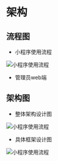 # 架构

## 流程图

* 小程序使用流程

![小程序使用流程](https://github.com/ThssSE/PianoRoomReservationSystem/raw/master/architecture/%E5%B0%8F%E7%A8%8B%E5%BA%8F%E4%BD%BF%E7%94%A8%E6%B5%81%E7%A8%8B.png?raw=true)

* 管理员web端

## 架构图

* 整体架构设计图

![小程序使用流程](https://github.com/ThssSE/PianoRoomReservationSystem/raw/master/architecture/%E5%B0%8F%E7%A8%8B%E5%BA%8F%E4%BD%BF%E7%94%A8%E6%B5%81%E7%A8%8B.png?raw=true)

- 具体框架设计图

![小程序使用流程](https://github.com/ThssSE/PianoRoomReservationSystem/raw/master/architecture/%E5%B0%8F%E7%A8%8B%E5%BA%8F%E4%BD%BF%E7%94%A8%E6%B5%81%E7%A8%8B.png?raw=true)